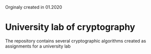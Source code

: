 
Orginaly created in 01.2020
# University lab of cryptography

The repository contains several cryptographic algorithms created as assignments for a university lab

